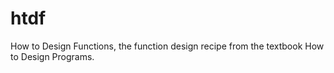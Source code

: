 # htdf
How to Design Functions, the function design recipe from the textbook How to Design Programs.
